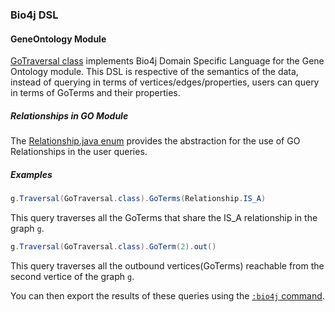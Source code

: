 ### Bio4j DSL

#### GeneOntology Module

[GoTraversal class](https://github.com/bio4j/exporter/blob/master/docs/src/main/java/com/bio4j/exporter/GoTraversal.java.md) implements Bio4j Domain Specific Language for the Gene Ontology module. 
This DSL is respective of the semantics of the data, instead of querying in terms of vertices/edges/properties, users can query in terms of GoTerms and their properties.

<!-- TODO: if you mention relationships, let's mention also vertex types and their properties -->

##### Relationships in GO Module

The [Relationship.java enum](https://github.com/bio4j/exporter/blob/master/docs/src/main/java/com/bio4j/exporter/Relationship.java.md) provides the abstraction for the use of GO Relationships in the user queries.

<!-- TODO: link to the source is good, but there is no any comments about the relationships there; so better just to list them here with some _short_ coments -->

##### Examples 


```java
g.Traversal(GoTraversal.class).GoTerms(Relationship.IS_A)
```

This query traverses all the GoTerms that share the IS_A relationship in the graph `g`.


```java
g.Traversal(GoTraversal.class).GoTerm(2).out()
```

This query traverses all the outbound vertices(GoTerms) reachable from the second vertice of the graph `g`.

You can then export the results of these queries using the [`:bio4j` command](usage-examples.md).
